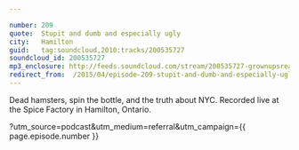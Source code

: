 ```yaml
---

number: 209
quote:  Stupit and dumb and especially ugly
city:   Hamilton
guid:   tag:soundcloud,2010:tracks/200535727
soundcloud_id: 200535727
mp3_enclosure: http://feeds.soundcloud.com/stream/200535727-grownupsreadthingstheywroteaskids-s2e09.mp3
redirect_from:  /2015/04/episode-209-stupit-and-dumb-and-especially-ugly-hamilton/
---
```


Dead hamsters, spin the bottle, and the truth about NYC. Recorded live at the Spice Factory in Hamilton, Ontario.

?utm_source=podcast&utm_medium=referral&utm_campaign={{ page.episode.number }}